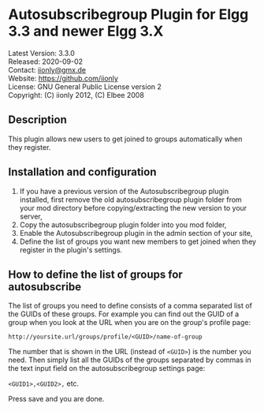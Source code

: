 Autosubscribegroup Plugin for Elgg 3.3 and newer Elgg 3.X
=========================================================

Latest Version: 3.3.0  
Released: 2020-09-02  
Contact: iionly@gmx.de  
Website: https://github.com/iionly  
License: GNU General Public License version 2  
Copyright: (C) iionly 2012, (C) Elbee 2008


Description
-----------

This plugin allows new users to get joined to groups automatically when they register.


Installation and configuration
------------------------------

1. If you have a previous version of the Autosubscribegroup plugin installed, first remove the old autosubscribegroup plugin folder from your mod directory before copying/extracting the new version to your server,
2. Copy the autosubscribegroup plugin folder into you mod folder,
3. Enable the Autosubscribegroup plugin in the admin section of your site,
4. Define the list of groups you want new members to get joined when they register in the plugin's settings.


How to define the list of groups for autosubscribe
--------------------------------------------------

The list of groups you need to define consists of a comma separated list of the GUIDs of these groups. For example you can find out the GUID of a group when you look at the URL when you are on the group's profile page:

```
http://yoursite.url/groups/profile/<GUID>/name-of-group
```

The number that is shown in the URL (instead of `<GUID>`) is the number you need. Then simply list all the GUIDs of the groups separated by commas in the text input field on the autosubscribegroup settings page:

`<GUID1>,<GUID2>,` etc.

Press save and you are done.
